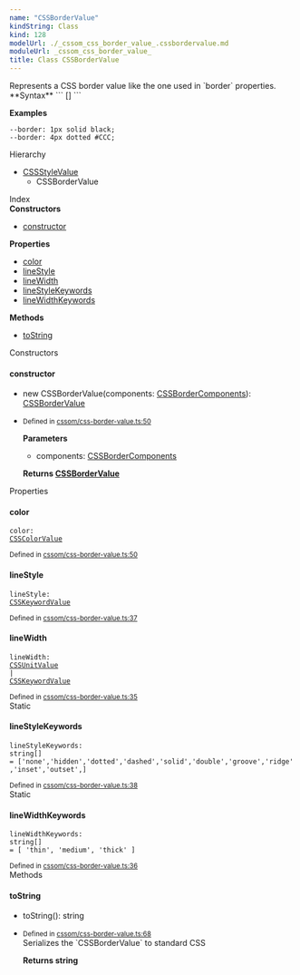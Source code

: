 ```yaml
---
name: "CSSBorderValue"
kindString: Class
kind: 128
modelUrl: ./_cssom_css_border_value_.cssbordervalue.md
moduleUrl: _cssom_css_border_value_
title: Class CSSBorderValue
---
```

<section class="tsd-panel tsd-comment">
<div class="pt-1 tsd-comment">
<div markdown="1">
Represents a CSS border value like the one used in `border` properties.
</div>
<div markdown="1">
**Syntax**
```
[<length>] <identifier> <color>
```

**Examples**
```
--border: 1px solid black;
--border: 4px dotted #CCC;
```

</div>
</div>
</section>


<section class="pt-2 tsd-panel tsd-hierarchy">
<div class="lead">Hierarchy</div>
<ul class="pl-3 tsd-hierarchy list-style-initial">
<li>
<a href="../_cssom_css_style_value_.cssstylevalue/" class="tsd-signature-type">CSSStyleValue</a>
<ul class="pl-3 tsd-hierarchy list-style-initial">
<li>
<span class="target">CSSBorderValue</span>

</li>
</ul>
</li>
</ul>

</section>





<section >
<div class="lead pb-2">Index</div>
<section class="tsd-panel tsd-index-panel">
<div class="tsd-index-content">
<section class="tsd-index-section ">
<strong>Constructors</strong>
<ul>
<li class="tsd-kind-constructor tsd-parent-kind-class"><a href="../_cssom_css_border_value_.cssbordervalue/#constructor" class="tsd-kind-icon">constructor</a></li>
</ul>
</section>
<section class="tsd-index-section ">
<strong>Properties</strong>
<ul>
<li class="tsd-kind-property tsd-parent-kind-class"><a href="../_cssom_css_border_value_.cssbordervalue/#color" class="tsd-kind-icon">color</a></li>
<li class="tsd-kind-property tsd-parent-kind-class"><a href="../_cssom_css_border_value_.cssbordervalue/#linestyle" class="tsd-kind-icon">line<wbr>Style</a></li>
<li class="tsd-kind-property tsd-parent-kind-class"><a href="../_cssom_css_border_value_.cssbordervalue/#linewidth" class="tsd-kind-icon">line<wbr>Width</a></li>
<li class="tsd-kind-property tsd-parent-kind-class tsd-is-static"><a href="../_cssom_css_border_value_.cssbordervalue/#linestylekeywords" class="tsd-kind-icon">line<wbr>Style<wbr>Keywords</a></li>
<li class="tsd-kind-property tsd-parent-kind-class tsd-is-static"><a href="../_cssom_css_border_value_.cssbordervalue/#linewidthkeywords" class="tsd-kind-icon">line<wbr>Width<wbr>Keywords</a></li>
</ul>
</section>
<section class="tsd-index-section ">
<strong>Methods</strong>
<ul>
<li class="tsd-kind-method tsd-parent-kind-class"><a href="../_cssom_css_border_value_.cssbordervalue/#tostring" class="tsd-kind-icon">to<wbr>String</a></li>
</ul>
</section>
</div>
</section>
</section>
<section>
<div class="lead">Constructors</div>
<section class="pb-4 pt-2 tsd-kind-constructor tsd-parent-kind-class">
<div class="d-flex flex-row">

<h4 id="constructor">constructor</h4>
</div>

<ul class="tsd-signatures tsd-kind-constructor tsd-parent-kind-class">
<li class="tsd-signature tsd-kind-icon">new CSSBorder<wbr>Value<span class="tsd-signature-symbol">(</span>components<span class="tsd-signature-symbol">: </span><a href="../_cssom_css_border_value_.cssbordercomponents/" class="tsd-signature-type">CSSBorderComponents</a><span class="tsd-signature-symbol">)</span><span class="tsd-signature-symbol">: </span><a href="../_cssom_css_border_value_.cssbordervalue/" class="tsd-signature-type">CSSBorderValue</a></li>
</ul>

<ul class="tsd-descriptions">
<li class="tsd-description">
<aside class="tsd-sources pb-2">
<div class="d-flex flex-column">
<small class="text-muted">Defined in <a href="https://github.com/umbopepato/visua/blob/6f68f03/src/cssom/css-border-value.ts#L50">cssom/css-border-value.ts:50</a></small>
</div>
</aside>


<strong>Parameters</strong>
<ul class="pl-3 pb-2 list-style-initial">
<li>
<div class="h6 mb-0">components: <a href="../_cssom_css_border_value_.cssbordercomponents/" class="tsd-signature-type">CSSBorderComponents</a></div>


</li>
</ul>

<strong>Returns <a href="../_cssom_css_border_value_.cssbordervalue/" class="tsd-signature-type">CSSBorderValue</a></strong>


</li>
</ul>

</section>
</section>
<section>
<div class="lead">Properties</div>
<section class="pb-4 pt-2 tsd-kind-property tsd-parent-kind-class">
<div class="d-flex flex-row">

<h4 id="color">color</h4>
</div>

<code class="tsd-signature tsd-kind-icon">color<span class="tsd-signature-symbol">:</span> <a href="../_cssom_css_color_value_.csscolorvalue/" class="tsd-signature-type">CSSColorValue</a></code>

<aside class="tsd-sources pb-2">
<div class="d-flex flex-column">
<small class="text-muted">Defined in <a href="https://github.com/umbopepato/visua/blob/6f68f03/src/cssom/css-border-value.ts#L50">cssom/css-border-value.ts:50</a></small>
</div>
</aside>




</section>
<section class="pb-4 pt-2 tsd-kind-property tsd-parent-kind-class">
<div class="d-flex flex-row">

<h4 id="linestyle">line<wbr>Style</h4>
</div>

<code class="tsd-signature tsd-kind-icon">line<wbr>Style<span class="tsd-signature-symbol">:</span> <a href="../_cssom_css_keyword_value_.csskeywordvalue/" class="tsd-signature-type">CSSKeywordValue</a></code>

<aside class="tsd-sources pb-2">
<div class="d-flex flex-column">
<small class="text-muted">Defined in <a href="https://github.com/umbopepato/visua/blob/6f68f03/src/cssom/css-border-value.ts#L37">cssom/css-border-value.ts:37</a></small>
</div>
</aside>




</section>
<section class="pb-4 pt-2 tsd-kind-property tsd-parent-kind-class">
<div class="d-flex flex-row">

<h4 id="linewidth">line<wbr>Width</h4>
</div>

<code class="tsd-signature tsd-kind-icon">line<wbr>Width<span class="tsd-signature-symbol">:</span> <a href="../_cssom_css_unit_value_.cssunitvalue/" class="tsd-signature-type">CSSUnitValue</a><span class="tsd-signature-symbol"> | </span><a href="../_cssom_css_keyword_value_.csskeywordvalue/" class="tsd-signature-type">CSSKeywordValue</a></code>

<aside class="tsd-sources pb-2">
<div class="d-flex flex-column">
<small class="text-muted">Defined in <a href="https://github.com/umbopepato/visua/blob/6f68f03/src/cssom/css-border-value.ts#L35">cssom/css-border-value.ts:35</a></small>
</div>
</aside>




</section>
<section class="pb-4 pt-2 tsd-kind-property tsd-parent-kind-class tsd-is-static">
<div class="d-flex flex-row">
<div class="h4 pr-1"><span class="badge badge-primary">Static</span></div>
<h4 id="linestylekeywords">line<wbr>Style<wbr>Keywords</h4>
</div>

<code class="tsd-signature tsd-kind-icon">line<wbr>Style<wbr>Keywords<span class="tsd-signature-symbol">:</span> <span class="tsd-signature-type">string</span><span class="tsd-signature-symbol">[]</span><span class="tsd-signature-symbol"> =&nbsp;[&#x27;none&#x27;,&#x27;hidden&#x27;,&#x27;dotted&#x27;,&#x27;dashed&#x27;,&#x27;solid&#x27;,&#x27;double&#x27;,&#x27;groove&#x27;,&#x27;ridge&#x27;,&#x27;inset&#x27;,&#x27;outset&#x27;,]</span></code>

<aside class="tsd-sources pb-2">
<div class="d-flex flex-column">
<small class="text-muted">Defined in <a href="https://github.com/umbopepato/visua/blob/6f68f03/src/cssom/css-border-value.ts#L38">cssom/css-border-value.ts:38</a></small>
</div>
</aside>




</section>
<section class="pb-4 pt-2 tsd-kind-property tsd-parent-kind-class tsd-is-static">
<div class="d-flex flex-row">
<div class="h4 pr-1"><span class="badge badge-primary">Static</span></div>
<h4 id="linewidthkeywords">line<wbr>Width<wbr>Keywords</h4>
</div>

<code class="tsd-signature tsd-kind-icon">line<wbr>Width<wbr>Keywords<span class="tsd-signature-symbol">:</span> <span class="tsd-signature-type">string</span><span class="tsd-signature-symbol">[]</span><span class="tsd-signature-symbol"> =&nbsp;[ &#x27;thin&#x27;, &#x27;medium&#x27;, &#x27;thick&#x27; ]</span></code>

<aside class="tsd-sources pb-2">
<div class="d-flex flex-column">
<small class="text-muted">Defined in <a href="https://github.com/umbopepato/visua/blob/6f68f03/src/cssom/css-border-value.ts#L36">cssom/css-border-value.ts:36</a></small>
</div>
</aside>




</section>
</section>
<section>
<div class="lead">Methods</div>
<section class="pb-4 pt-2 tsd-kind-method tsd-parent-kind-class">
<div class="d-flex flex-row">

<h4 id="tostring">to<wbr>String</h4>
</div>

<ul class="tsd-signatures tsd-kind-method tsd-parent-kind-class">
<li class="tsd-signature tsd-kind-icon">to<wbr>String<span class="tsd-signature-symbol">(</span><span class="tsd-signature-symbol">)</span><span class="tsd-signature-symbol">: </span><span class="tsd-signature-type">string</span></li>
</ul>

<ul class="tsd-descriptions">
<li class="tsd-description">
<aside class="tsd-sources pb-2">
<div class="d-flex flex-column">
<small class="text-muted">Defined in <a href="https://github.com/umbopepato/visua/blob/6f68f03/src/cssom/css-border-value.ts#L68">cssom/css-border-value.ts:68</a></small>
</div>
</aside>
<div class="pt-1 tsd-comment">
<div markdown="1">
Serializes the `CSSBorderValue` to standard CSS
</div>
</div>



<strong>Returns <span class="tsd-signature-type">string</span></strong>


</li>
</ul>

</section>
</section>

